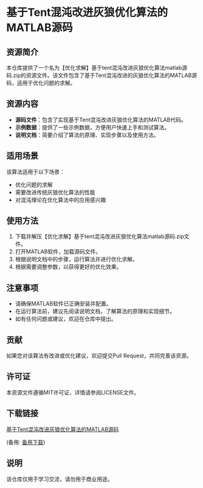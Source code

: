 # 基于Tent混沌改进灰狼优化算法的MATLAB源码

## 资源简介

本仓库提供了一个名为【优化求解】基于tent混沌改进灰狼优化算法matlab源码.zip的资源文件。该文件包含了基于Tent混沌改进的灰狼优化算法的MATLAB源码，适用于优化问题的求解。

## 资源内容

- **源码文件**：包含了实现基于Tent混沌改进灰狼优化算法的MATLAB代码。
- **示例数据**：提供了一些示例数据，方便用户快速上手和测试算法。
- **说明文档**：简要介绍了算法的原理、实现步骤以及使用方法。

## 适用场景

该算法适用于以下场景：
- 优化问题的求解
- 需要改进传统灰狼优化算法的性能
- 对混沌理论在优化算法中的应用感兴趣

## 使用方法

1. 下载并解压【优化求解】基于tent混沌改进灰狼优化算法matlab源码.zip文件。
2. 打开MATLAB软件，加载源码文件。
3. 根据说明文档中的步骤，运行算法并进行优化求解。
4. 根据需要调整参数，以获得更好的优化效果。

## 注意事项

- 请确保MATLAB软件已正确安装并配置。
- 在运行算法前，建议先阅读说明文档，了解算法的原理和实现细节。
- 如有任何问题或建议，欢迎在仓库中提出。

## 贡献

如果您对该算法有改进或优化建议，欢迎提交Pull Request，共同完善该资源。

## 许可证

本资源文件遵循MIT许可证，详情请参阅LICENSE文件。

## 下载链接
[基于Tent混沌改进灰狼优化算法的MATLAB源码](https://pan.quark.cn/s/d69636446c56) 

(备用: [备用下载](https://pan.baidu.com/s/1x4V0wtNiDlxYBW-Ly7tiDQ?pwd=1234))

## 说明

该仓库仅用于学习交流，请勿用于商业用途。

